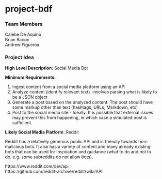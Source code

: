 # project-bdf

### **Team Members**
<p>Calebe De Aquino<br>
Brian Bacon<br>
Andrew Figueroa</p>

### **Project Idea**
 **High Level Description:** Social Media Bot

**Minimum Requirements:**
<ol>
  <li>Ingest content from a social media platform using an API</li>
  <li>Analyze content (identify relevant text). Involves parsing what is likely to be a JSON object</li>
  <li>Generate a post based on the analyzed content. The post should have some markup other than text (hashtags, URLs, Markdown, etc)</li>
  <li>Post to the social media site - Ideally. It is possible that external issues may prevent this from happening, in which case a             simulated post is sufficient.</li>
</ol>

**Likely Social Media Platform:** Reddit

<p>Reddit has a relatively generous public API and is friendly towards non-malicious bots. It also has a variety of content and many already existing bots that can be used for inspiration and guidance (what to do and not to do, e.g. some subreddits do not allow bots).</p>

<p>https://www.reddit.com/dev/api<br>
https://github.com/reddit-archive/reddit/wiki/API</p>
